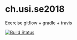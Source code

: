 # ch.usi.se2018
Exercise gitflow + gradle + travis

[![Build Status](https://travis-ci.com/valerio65/ch.usi.se2018.svg?branch=master)](https://travis-ci.com/valerio65/ch.usi.se2018)

